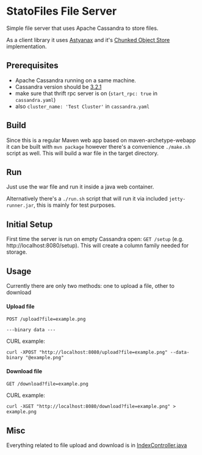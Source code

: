 # StatoFiles File Server

Simple file server that uses Apache Cassandra to store files.

As a client library it uses [Astyanax](https://github.com/Netflix/astyanax "by Netflix") and it's [Chunked Object Store](https://github.com/Netflix/astyanax/wiki/Chunked-Object-Store) implementation.

## Prerequisites

- Apache Cassandra running on a same machine.
- Cassandra version should be [3.2.1](http://www.apache.org/dyn/closer.lua/cassandra/3.2.1/apache-cassandra-3.2.1-bin.tar.gz)
- make sure that thrift rpc server is on (`start_rpc: true` in `cassandra.yaml`)
- also `cluster_name: 'Test Cluster'` in `cassandra.yaml`

## Build

Since this is a regular Maven web app based on maven-archetype-webapp it can be built with `mvn package` however there's a convenience `./make.sh` script as well. 
This will build a war file in the target directory.

## Run
Just use the war file and run it inside a java web container. 

Alternatively there's a `./run.sh` script that will run it via included `jetty-runner.jar`, this is mainly for test purposes. 

## Initial Setup

First time the server is run on empty Cassandra open:
`GET /setup` (e.g. http://localhost:8080/setup). This will create a column family needed for storage.

## Usage

Currently there are only two methods: one to upload a file, other to download

#### Upload file

```
POST /upload?file=example.png 

---binary data ---
```

CURL example:

```
curl -XPOST "http://localhost:8080/upload?file=example.png" --data-binary "@example.png"
```


#### Download file

```
GET /download?file=example.png
```

CURL example:

```
curl -XGET "http://localhost:8080/download?file=example.png" > example.png
```

## Misc

Everything related to file upload and download is in [IndexController.java](ViewPointStorage/src/main/java/net/project/controller/IndexController.java)

 
